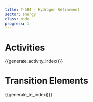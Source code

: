 ```yaml
---
title: T-5B4 - Hydrogen Refinement
sector: energy
class: node
progress: 1
---
```




# Activities

{{generate_activity_index()}}


# Transition Elements

{{generate_te_index()}}


